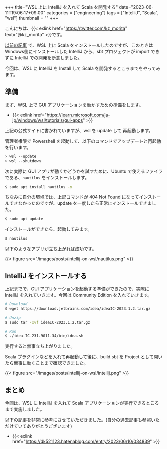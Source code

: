 +++
title="WSL 上に IntelliJ を入れて Scala を開発する"
date="2023-06-11T19:06:17+09:00"
categories = ["engineering"]
tags = ["IntelliJ", "Scala", "wsl"]
thumbnail = ""
+++

こんにちは、{{< exlink href="https://twitter.com/kz_morita" text="@kz_morita" >}}です。

[以前の記事](https://blog.foresta.me/posts/scala-in-wsl/) で、WSL 上に Scala をインストールしたのですが、このときはWindows側にインストールした IntelliJ から、sbt プロジェクトが import できずに IntelliJ での開発を断念しました。

今回は、WSL に IntelliJ を Install して Scala を開発するところまでをやってみます。

## 準備

まず、WSL 上で GUI アプリケーションを動かすための準備をします。

- {{< exlink href="https://learn.microsoft.com/ja-jp/windows/wsl/tutorials/gui-apps" >}} 

上記の公式サイトに書かれていますが、wsl を update して 再起動します。

管理者権限で Powershell を起動して、以下のコマンドでアップデートと再起動を行います。

```Powershell
> wsl --update
> wsl --shutdown
```

次に実際に GUI アプリが動くかどうかを試すために、Ubuntu で使えるファイラである、`nautilus` をインストールします。

```bash
$ sudo apt install nautilus -y
```

ちなみに自分の環境では、上記コマンドが 404 Not Found になってインストールできなかったのですが、update を一度したら正常にインストールできました。

```bash
$ sudo apt update
```

インストールができたら、起動してみます。

```bash
$ nautilus
```

以下のようなアプリが立ち上がれば成功です。

{{< figure src="/images/posts/intellij-on-wsl/nautilus.png" >}}


## IntelliJ をインストールする

上記までで、GUI アプリケーションを起動する準備ができたので、実際に IntelliJ を入れていきます。今回は Community Edition を入れていきます。

```bash
# Download
$ wget https://download.jetbrains.com/idea/ideaIC-2023.1.2.tar.gz

# Unzip 
$ sudo tar -xvf ideaIC-2023.1.2.tar.gz

# Run
$ ./idea-IC-231.9011.34/bin/idea.sh
```

実行すると無事立ち上がりました。

Scala プラグインなどを入れて再起動して後に、build.sbt を Project として開いたら無事に動くことまで確認できました。

{{< figure src="/images/posts/intellij-on-wsl/intellij.png" >}}

## まとめ

今回は、WSL に IntelliJ を入れて Scala アプリケーションが実行できるところまで実施しました。

以下の記事を非常に参考にさせていただきました。(自分の過去記事も参照いただけていてありがとうございます)

- {{< exlink href="https://dk521123.hatenablog.com/entry/2023/06/10/034839" >}}


